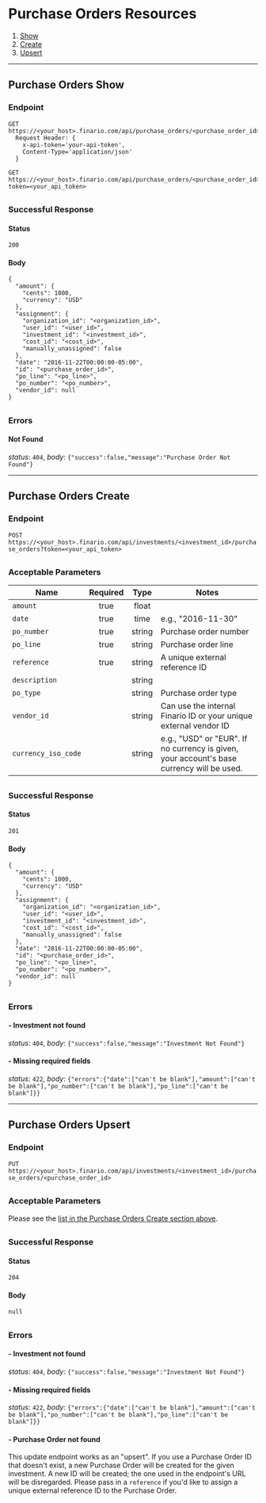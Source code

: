 # Purchase Orders Resources

1. [Show](#purchase-orders-show)
2. [Create](#purchase-orders-create)
3. [Upsert](#purchase-orders-upsert)

* * *

## Purchase Orders Show

### Endpoint
```
GET https://<your_host>.finario.com/api/purchase_orders/<purchase_order_id>
  Request Header: {
    x-api-token='your-api-token',
    Content-Type='application/json'
  }
```
```
GET https://<your_host>.finario.com/api/purchase_orders/<purchase_order_id>?token=<your_api_token>
```
<h2/>


### Successful Response
#### Status
`200`

#### Body
```
{
  "amount": {
    "cents": 1000,
    "currency": "USD"
  },
  "assignment": {
    "organization_id": "<organization_id>",
    "user_id": "<user_id>",
    "investment_id": "<investment_id>",
    "cost_id": "<cost_id>",
    "manually_unassigned": false
  },
  "date": "2016-11-22T00:00:00-05:00",
  "id": "<purchase_order_id>",
  "po_line": "<po_line>",
  "po_number": "<po_number>",
  "vendor_id": null
}
```

<h2/>

### Errors
#### Not Found
_status_: `404`, _body_: `{"success":false,"message":"Purchase Order Not Found"}`

* * *

## Purchase Orders Create

### Endpoint
`POST https://<your_host>.finario.com/api/investments/<investment_id>/purchase_orders?token=<your_api_token>`
<h2/>

### Acceptable Parameters

Name | Required | Type | Notes
---- | :------: | :--: | -----
`amount` | true | float |
`date` | true | time | e.g., "2016-11-30"
`po_number` | true | string | Purchase order number
`po_line` | true | string | Purchase order line
`reference` | true | string | A unique external reference ID
`description` | | string |
`po_type` | | string | Purchase order type
`vendor_id` | | string | Can use the internal Finario ID or your unique external vendor ID
`currency_iso_code` | | string | e.g., "USD" or "EUR". If no currency is given, your account's base currency will be used.

<h2/>

### Successful Response
#### Status
`201`

#### Body
```
{
  "amount": {
    "cents": 1000,
    "currency": "USD"
  },
  "assignment": {
    "organization_id": "<organization_id>",
    "user_id": "<user_id>",
    "investment_id": "<investment_id>",
    "cost_id": "<cost_id>",
    "manually_unassigned": false
  },
  "date": "2016-11-22T00:00:00-05:00",
  "id": "<purchase_order_id>",
  "po_line": "<po_line>",
  "po_number": "<po_number>",
  "vendor_id": null
}
```

<h2/>

### Errors
#### - Investment not found
_status_: `404`, _body_: `{"success":false,"message":"Investment Not Found"}`

#### - Missing required fields
_status_: `422`, _body_: `{"errors":{"date":["can't be blank"],"amount":["can't be blank"],"po_number":["can't be blank"],"po_line":["can't be blank"]}}`


* * *


## Purchase Orders Upsert

### Endpoint
`PUT https://<your_host>.finario.com/api/investments/<investment_id>/purchase_orders/<purchase_order_id>`

<h2/>

### Acceptable Parameters
Please see the [list in the Purchase Orders Create section above](#acceptable-parameters).

<h2/>

### Successful Response

#### Status
`204`

#### Body
`null`

<h2/>

### Errors
#### - Investment not found
_status_: `404`, _body_: `{"success":false,"message":"Investment Not Found"}`

#### - Missing required fields
_status_: `422`, _body_: `{"errors":{"date":["can't be blank"],"amount":["can't be blank"],"po_number":["can't be blank"],"po_line":["can't be blank"]}}`

#### - Purchase Order not found
This update endpoint works as an "upsert". If you use a Purchase Order ID that doesn't exist, a new Purchase Order will be created for the given investment. A new ID will be created; the one used in the endpoint's URL will be disregarded. Please pass in a `reference` if you'd like to assign a unique external reference ID to the Purchase Order.
